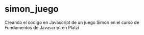 # simon_juego
Creando el codigo en Javascript de un juego Simon en el curso de Fundamentos de Javascript en Platzi
